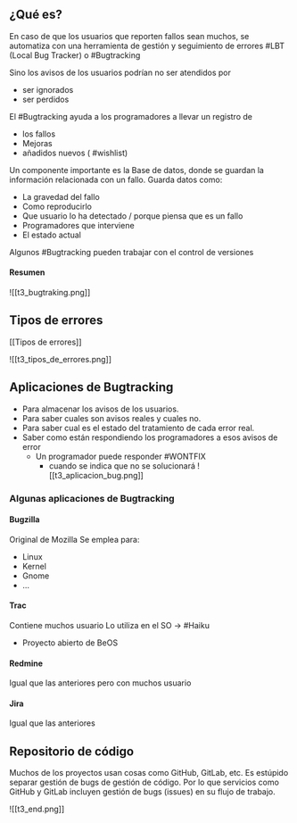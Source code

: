 ## ¿Qué es?

En caso de que los usuarios que reporten fallos sean muchos, se automatiza con una herramienta de gestión y seguimiento de errores #LBT (Local Bug Tracker) o #Bugtracking

 Sino los avisos de los usuarios podrían no ser atendidos por
- ser ignorados 
- ser perdidos

El #Bugtracking ayuda a los programadores a llevar un registro de 
- los fallos
- Mejoras 
- añadidos nuevos ( #wishlist)

Un componente importante es la Base de datos, donde se guardan la información relacionada con un fallo. 
Guarda datos como:
- La gravedad del fallo
- Como reproducirlo
- Que usuario lo ha detectado / porque piensa que es un fallo
- Programadores que interviene 
- El estado actual

Algunos #Bugtracking pueden trabajar con el control de versiones

#### Resumen 

![[t3_bugtraking.png]]

## Tipos de errores
[[Tipos de errores]]

![[t3_tipos_de_errores.png]]

## Aplicaciones de Bugtracking
- Para almacenar los avisos de los usuarios. 
- Para saber cuales son avisos reales y cuales no.
- Para saber cual es el estado del tratamiento de cada error real.
- Saber como están respondiendo los programadores a esos avisos de error
	- Un programador puede responder #WONTFIX 
		- cuando se indica que no se solucionará
![[t3_aplicacion_bug.png]]

### Algunas aplicaciones de Bugtracking
#### Bugzilla
Original de Mozilla
Se emplea para:
- Linux
- Kernel
- Gnome
- …

#### Trac
Contiene muchos usuario
Lo utiliza en el SO -> #Haiku 
- Proyecto abierto de BeOS


#### Redmine 
Igual que las anteriores pero con muchos usuario

#### Jira
Igual que las anteriores


## Repositorio de código 

Muchos de los proyectos usan cosas como GitHub, GitLab, etc. 
Es estúpido separar gestión de bugs de gestión de código. 
Por lo que servicios como GitHub y GitLab incluyen gestión de bugs (issues) en su flujo de trabajo.


![[t3_end.png]]